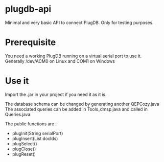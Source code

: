 # plugdb-api
Minimal and very basic API to connect PlugDB. Only for testing purposes.

# Prerequisite
You need a working PlugDB running on a virtual serial port to use it.
Generally /dev/ACM0 on Linux and COM1 on Windows 

# Use it
Import the .jar in your project if you need it as it is.

The database schema can be changed by generating another QEPCozy.java
The associated queries can be added in Tools_dmsp.java and called in Queries.java

The public functions are : 
* plugInit(String serialPort)
* plugInsert(List<String> docIds)
* plugSelect()
* plugClose()
* plugReset()


